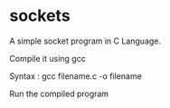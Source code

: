 # sockets
A simple socket program in C Language.

Compile it using gcc 

Syntax : gcc filename.c -o filename 

Run the compiled program 


